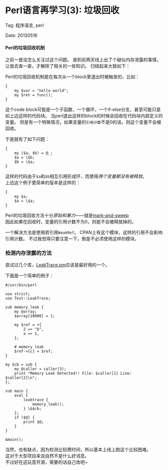 Perl语言再学习(3): 垃圾回收
===========================

Tag: 程序语言, perl

Date: 20130516

#### Perl的垃圾回收机制

之前一直没怎么关注过这个问题。
直到前两天线上出了个疑似内存泄露的事情，让我去查一查，才解除了相关的一些知识。
归结起来大致如下：

Perl的垃圾回收机制是在每次从一个block里退出时被触发的，比如：

	{
		my $var = "hello world";
		my $ret = func();
	}

这个code block可能是一个子函数，一个循环，一个if-else分支，甚至可能只是如上边这样的代码块。
当perl退出这样的block的时候会回收在代码块内部定义的变量。
但是有一个特殊情况，如果变量的`引用计数`不是0的话，则这个变量不会被回收。

于是就有了如下问题：

	{
		my ($a, $b) = @_;
		$a = \$b;
		$b = \$a;
	}

这样的代码由于`$a`和`$b`相互引用形成环，而使得*两个变量都没有被释放*。<br>
上边这个例子更简单的版本是这样的：

	{
		my $a;
		$a = \$a;
	}

Perl的垃圾回收方法十分*原始和暴力*——就是[mark-and-sweep](http://www.brpreiss.com/books/opus5/html/page424.html)<br>
因此如果在回收时，变量的引用计数不为0，则是不会被释放掉的。

一个解决方法是使用若引用`WeakRef`。
CPAN上有这个模块，这样的引用不会影响引用计数。
不过我觉得只要注意一下，倒是不必须使用这样的模块。

### 检测内存泄露的方法

尝试过几个库，[LeakTrace.pm](http://search.cpan.org/~gfuji/Test-LeakTrace-0.14/lib/Test/LeakTrace.pm)应该是最好用的一个。

下面是一个简单的例子：

	#/usr/bin/perl

	use strict;
	use Test::LeakTrace;

	sub memory_leak {
		my @array;
		$array[10000] = 1;

		my $ref = +{
			2 => "b",
			a => 1,
		};  
		
		# memory leak
		$ref->{c} = $ref;
	}

	my $cb = sub {
		my @caller = caller(3);
		print "Memory Leak Detected!! File: $caller[1] Line: $caller[2]\n";
	};

	sub main {
		eval {
			leaktrace {
				memory_leak();
			} \&$cb;
		};  
		if ($@) {
			print $@; 
		}   
	}

	&main();

当然，也有缺点，因为检测比较费时间，所以基本上线上跑这个比较困难。<br>
这对于大型项目来说自然不是什么好消息。<br>
不过好在这玩意开源，需要的话自己改吧~

